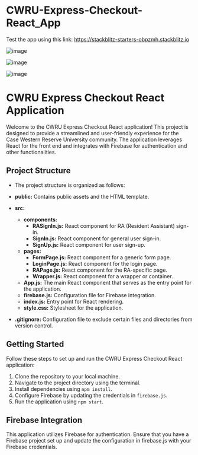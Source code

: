  
# CWRU-Express-Checkout-React_App

Test the app using this link:
https://stackblitz-starters-obpzmh.stackblitz.io
 

![image](https://github.com/bereket-tadesse/CWRU-Express-Checkout-React_App/assets/84309246/f48e226c-0c34-4022-bcb5-bcbd3c30115b)

![image](https://github.com/bereket-tadesse/CWRU-Express-Checkout-React_App/assets/84309246/602402fe-45e5-4f1e-84d2-0a95e8b3d240)

![image](https://github.com/bereket-tadesse/CWRU-Express-Checkout-React_App/assets/84309246/187745fe-0d90-4eed-8693-bec7b6995c4b)

# CWRU Express Checkout React Application
Welcome to the CWRU Express Checkout React application! This project is designed to provide a streamlined and user-friendly experience for the Case Western Reserve University community. The application leverages React for the front end and integrates with Firebase for authentication and other functionalities.

## Project Structure
- The project structure is organized as follows:

- **public:** Contains public assets and the HTML template.
- **src:**
  - **components:**
    - **RASignIn.js:** React component for RA (Resident Assistant) sign-in.
    - **SignIn.js:** React component for general user sign-in.
    - **SignUp.js:** React component for user sign-up.
  - **pages:**
    - **FormPage.js:** React component for a generic form page.
    - **LoginPage.js:** React component for the login page.
    - **RAPage.js:** React component for the RA-specific page.
    - **Wrapper.js:** React component for a wrapper or container.
  - **App.js:** The main React component that serves as the entry point for the application.
  - **firebase.js:** Configuration file for Firebase integration.
  - **index.js:** Entry point for React rendering.
  - **style.css:** Stylesheet for the application.
- **.gitignore:** Configuration file to exclude certain files and directories from version control.

## Getting Started

Follow these steps to set up and run the CWRU Express Checkout React application:

1. Clone the repository to your local machine.
2. Navigate to the project directory using the terminal.
3. Install dependencies using `npm install`.
4. Configure Firebase by updating the credentials in `firebase.js`.
5. Run the application using `npm start`.

## Firebase Integration
This application utilizes Firebase for authentication. Ensure that you have a Firebase project set up and update the configuration in firebase.js with your Firebase credentials.
